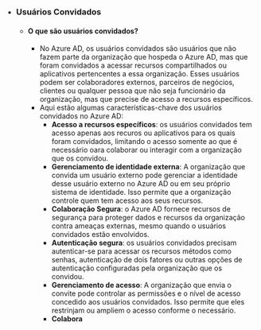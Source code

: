 - ### **Usuários Convidados**
	- #### O que são usuários convidados?
		- No Azure AD, os usuários convidados são usuários que não fazem parte da organização que hospeda o Azure AD, mas que foram convidados a acessar recursos compartilhados ou aplicativos pertencentes a essa organização. Esses usuários podem ser colaboradores externos, parceiros de negócios, clientes ou qualquer pessoa que não seja funcionário da organização, mas que precise de acesso a recursos específicos.
		- Aqui estão algumas características-chave dos usuários convidados no Azure AD:
			- **Acesso a recursos específicos**: os usuários convidados tem acesso apenas aos recuros ou aplicativos para os quais foram convidados, limitando o acesso somente ao que é necessário oara colaborar ou interagir com a organização que os convidou.
			- **Gerenciamento de identidade externa**: A organização que convida um usuário externo pode gerenciar a identidade desse usuário externo no Azure AD ou em seu próprio sistema de identidade. Isso permite que a organização controle quem tem acesso aos seus recursos.
			- **Colaboração Segura**: o Azure AD fornece recursos de segurança para proteger dados e recursos da organização contra ameaças externas, mesmo quando o usuários convidados estão envolvidos.
			- **Autenticação segura**: os usuários convidados precisam autenticar-se para acessar os recursos métodos como senhas, autenticação de dois fatores ou outras opções de autenticação configuradas pela organização que os convidou.
			- **Gerenciamento de acesso**: A organização que envia o convite pode controlar as permissões e o nível de acesso concedido aos usuários convidados. Isso permite que eles restrinjam ou ampliem o acesso conforme o necessário.
			- **Colabora**